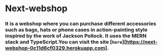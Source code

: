 # Next-webshop
### It is a webshop where you can purchase different accessories such as bags, hats or phone cases in action-painting style inspired by the work of Jackson Pollock. It uses the MERN stack and TypeScript.You can visit the site [`here`][https://next-webshop-0c11d6cf0329.herokuapp.com].

